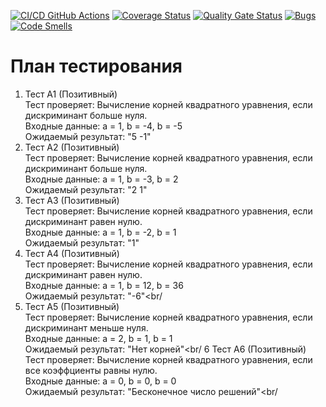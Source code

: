 [![CI/CD GitHub Actions](https://github.com/pollyaana/testingSoftware/actions/workflows/test-action.yml/badge.svg)](https://github.com/pollyaana/testingSoftware/actions/workflows/test-action.yml)
[![Coverage Status](https://coveralls.io/repos/github/pollyaana/testingSoftware/badge.svg)](https://coveralls.io/github/pollyaana/testingSoftware)
[![Quality Gate Status](https://sonarcloud.io/api/project_badges/measure?project=pollyaana_testingSoftware&metric=alert_status)](https://sonarcloud.io/summary/new_code?id=pollyaana_testingSoftware)
[![Bugs](https://sonarcloud.io/api/project_badges/measure?project=pollyaana_testingSoftware&metric=bugs)](https://sonarcloud.io/summary/new_code?id=pollyaana_testingSoftware)
[![Code Smells](https://sonarcloud.io/api/project_badges/measure?project=pollyaana_testingSoftware&metric=code_smells)](https://sonarcloud.io/summary/new_code?id=pollyaana_testingSoftware)
# План тестирования
1. Тест А1 (Позитивный)<br/>
   Тест проверяет: Вычисление корней квадратного уравнения, если дискриминант больше нуля.<br/>
   Входные данные: a = 1, b = -4, b = -5<br/>
   Ожидаемый результат: "5 -1"<br/>
2. Тест А2 (Позитивный)<br/>
   Тест проверяет: Вычисление корней квадратного уравнения, если дискриминант больше нуля.<br/>
   Входные данные: a = 1, b = -3, b = 2<br/>
   Ожидаемый результат: "2 1"<br/>
3. Тест А3 (Позитивный)<br/>
   Тест проверяет: Вычисление корней квадратного уравнения, если дискриминант равен нулю.<br/>
   Входные данные: a = 1, b = -2, b = 1<br/>
   Ожидаемый результат: "1"<br/>
4. Тест А4 (Позитивный)<br/>
   Тест проверяет: Вычисление корней квадратного уравнения, если дискриминант равен нулю.<br/>
   Входные данные: a = 1, b = 12, b = 36<br/>
   Ожидаемый результат: "-6"<br/
5. Тест А5 (Позитивный)<br/>
   Тест проверяет: Вычисление корней квадратного уравнения, если дискриминант меньше нуля.<br/>
   Входные данные: a = 2, b = 1, b = 1<br/>
   Ожидаемый результат: "Нет корней"<br/
6 Тест А6 (Позитивный)<br/>
   Тест проверяет: Вычисление корней квадратного уравнения, если все коэффциенты равны нулю.<br/>
   Входные данные: a = 0, b = 0, b = 0<br/>
   Ожидаемый результат: "Бесконечное число решений"<br/


